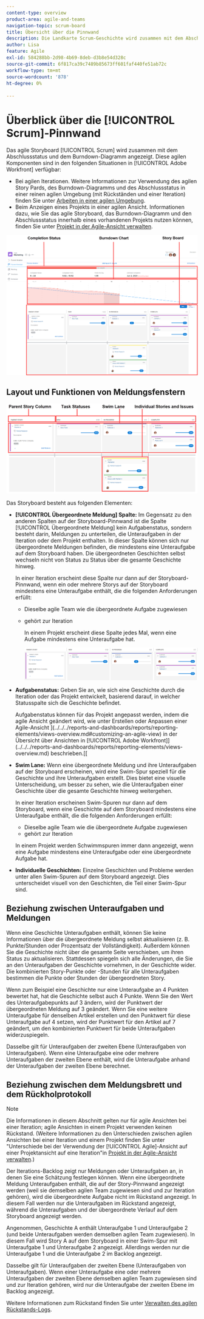 ```yaml
---
content-type: overview
product-area: agile-and-teams
navigation-topic: scrum-board
title: Übersicht über die Pinnwand
description: Die Landkarte Scrum-Geschichte wird zusammen mit dem Abschlussstatus und der Burndown-Grafik angezeigt.
author: Lisa
feature: Agile
exl-id: 584288bb-2d98-4b69-8deb-d3b8e54d328c
source-git-commit: 6f817ca39c7489b85673ff601faf440fe51ab72c
workflow-type: tm+mt
source-wordcount: '878'
ht-degree: 0%

---
```


# Überblick über die [!UICONTROL Scrum]-Pinnwand

Das agile Storyboard [!UICONTROL Scrum] wird zusammen mit dem Abschlussstatus und dem Burndown-Diagramm angezeigt. Diese agilen Komponenten sind in den folgenden Situationen in [!UICONTROL Adobe Workfront] verfügbar:

* Bei agilen Iterationen. Weitere Informationen zur Verwendung des agilen Story Pards, des Burndown-Diagramms und des Abschlussstatus in einer reinen agilen Umgebung (mit Rückständen und einer Iteration) finden Sie unter [Arbeiten in einer agilen Umgebung](../../../agile/work-in-an-agile-environment/work-in-an-agile-environment.md).
* Beim Anzeigen eines Projekts in einer agilen Ansicht. Informationen dazu, wie Sie das agile Storyboard, das Burndown-Diagramm und den Abschlussstatus innerhalb eines vorhandenen Projekts nutzen können, finden Sie unter [Projekt in der Agile-Ansicht verwalten](../../../manage-work/projects/manage-projects/manage-projects-in-agile-view.md).

![Agile iteration](assets/agile-iteration-with-callouts.png)

## Layout und Funktionen von Meldungsfenstern

![Agile-Story-Pinnwand](assets/agile-storyboard-callouts.png)

Das Storyboard besteht aus folgenden Elementen:

* **[!UICONTROL Übergeordnete Meldung] Spalte:** Im Gegensatz zu den anderen Spalten auf der Storyboard-Pinnwand ist die Spalte [!UICONTROL Übergeordnete Meldung] kein Aufgabenstatus, sondern besteht darin, Meldungen zu unterteilen, die Unteraufgaben in der Iteration oder dem Projekt enthalten. In dieser Spalte können sich nur übergeordnete Meldungen befinden, die mindestens eine Unteraufgabe auf dem Storyboard haben. Die übergeordneten Geschichten selbst wechseln nicht von Status zu Status über die gesamte Geschichte hinweg.

  In einer Iteration erscheint diese Spalte nur dann auf der Storyboard-Pinnwand, wenn ein oder mehrere Storys auf der Storyboard mindestens eine Unteraufgabe enthält, die die folgenden Anforderungen erfüllt:

   * Dieselbe agile Team wie die übergeordnete Aufgabe zugewiesen
   * gehört zur Iteration

     In einem Projekt erscheint diese Spalte jedes Mal, wenn eine Aufgabe mindestens eine Unteraufgabe hat.

     ![Übergeordnete Story-Spalte](assets/agile-parentstory-swimlane.png)

* **Aufgabenstatus:** Geben Sie an, wie sich eine Geschichte durch die Iteration oder das Projekt entwickelt, basierend darauf, in welcher Statusspalte sich die Geschichte befindet.

  Aufgabenstatus können für das Projekt angepasst werden, indem die agile Ansicht geändert wird, wie unter Erstellen oder Anpassen einer Agile-Ansicht ](../../../reports-and-dashboards/reports/reporting-elements/views-overview.md#customizing-an-agile-view) in der Übersicht über Ansichten in [!UICONTROL Adobe Workfront]](../../../reports-and-dashboards/reports/reporting-elements/views-overview.md) beschrieben.[[

* **Swim Lane:** Wenn eine übergeordnete Meldung und ihre Unteraufgaben auf der Storyboard erscheinen, wird eine Swim-Spur speziell für die Geschichte und ihre Unteraufgaben erstellt. Dies bietet eine visuelle Unterscheidung, um besser zu sehen, wie die Unteraufgaben einer Geschichte über die gesamte Geschichte hinweg weitergehen.

  In einer Iteration erscheinen Swim-Spuren nur dann auf dem Storyboard, wenn eine Geschichte auf dem Storyboard mindestens eine Unteraufgabe enthält, die die folgenden Anforderungen erfüllt:

   * Dieselbe agile Team wie die übergeordnete Aufgabe zugewiesen
   * gehört zur Iteration

  In einem Projekt werden Schwimmspuren immer dann angezeigt, wenn eine Aufgabe mindestens eine Unteraufgabe oder eine übergeordnete Aufgabe hat.

* **Individuelle Geschichten:** Einzelne Geschichten und Probleme werden unter allen Swim-Spuren auf dem Storyboard angezeigt. Dies unterscheidet visuell von den Geschichten, die Teil einer Swim-Spur sind.

## Beziehung zwischen Unteraufgaben und Meldungen

Wenn eine Geschichte Unteraufgaben enthält, können Sie keine Informationen über die übergeordnete Meldung selbst aktualisieren (z. B. Punkte/Stunden oder Prozentsatz der Vollständigkeit). Außerdem können Sie die Geschichte nicht über die gesamte Seite verschieben, um ihren Status zu aktualisieren. Stattdessen spiegeln sich alle Änderungen, die Sie an den Unteraufgaben der Geschichte vornehmen, in der Geschichte wider. Die kombinierten Story-Punkte oder -Stunden für alle Unteraufgaben bestimmen die Punkte oder Stunden der übergeordneten Story.

Wenn zum Beispiel eine Geschichte nur eine Unteraufgabe an 4 Punkten bewertet hat, hat die Geschichte selbst auch 4 Punkte. Wenn Sie den Wert des Unteraufgabepunkts auf 3 ändern, wird der Punktwert der übergeordneten Meldung auf 3 geändert. Wenn Sie eine weitere Unteraufgabe für denselben Artikel erstellen und den Punktwert für diese Unteraufgabe auf 4 setzen, wird der Punktwert für den Artikel auf 7 geändert, um den kombinierten Punktwert für beide Unteraufgaben widerzuspiegeln.

Dasselbe gilt für Unteraufgaben der zweiten Ebene (Unteraufgaben von Unteraufgaben). Wenn eine Unteraufgabe eine oder mehrere Unteraufgaben der zweiten Ebene enthält, wird die Unteraufgabe anhand der Unteraufgaben der zweiten Ebene berechnet.

## Beziehung zwischen dem Meldungsbrett und dem Rückholprotokoll

>[!NOTE]
>
>Die Informationen in diesem Abschnitt gelten nur für agile Ansichten bei einer Iteration; agile Ansichten in einem Projekt verwenden keinen Rückstand. (Weitere Informationen zu den Unterschieden zwischen agilen Ansichten bei einer Iteration und einem Projekt finden Sie unter &quot;Unterschiede bei der Verwendung der [!UICONTROL Agile]-Ansicht auf einer Projektansicht auf eine Iteration&quot;in [Projekt in der Agile-Ansicht verwalten](../../../manage-work/projects/manage-projects/manage-projects-in-agile-view.md).)

Der Iterations-Backlog zeigt nur Meldungen oder Unteraufgaben an, in denen Sie eine Schätzung festlegen können. Wenn eine übergeordnete Meldung Unteraufgaben enthält, die auf der Story-Pinnwand angezeigt werden (weil sie demselben agilen Team zugewiesen sind und zur Iteration gehören), wird die übergeordnete Aufgabe nicht im Rückstand angezeigt. In diesem Fall werden nur die Unteraufgaben im Rückstand angezeigt, während die Unteraufgaben und der übergeordnete Verlauf auf dem Storyboard angezeigt werden.

Angenommen, Geschichte A enthält Unteraufgabe 1 und Unteraufgabe 2 (und beide Unteraufgaben werden demselben agilen Team zugewiesen). In diesem Fall wird Story A auf dem Storyboard in einer Swim-Spur mit Unteraufgabe 1 und Unteraufgabe 2 angezeigt. Allerdings werden nur die Unteraufgabe 1 und die Unteraufgabe 2 im Backlog angezeigt.

Dasselbe gilt für Unteraufgaben der zweiten Ebene (Unteraufgaben von Unteraufgaben). Wenn einer Unteraufgabe eine oder mehrere Unteraufgaben der zweiten Ebene demselben agilen Team zugewiesen sind und zur Iteration gehören, wird nur die Unteraufgabe der zweiten Ebene im Backlog angezeigt.

Weitere Informationen zum Rückstand finden Sie unter [Verwalten des agilen Rückstands-Logs](../../../agile/work-in-an-agile-environment/manage-the-agile-backlog.md).
